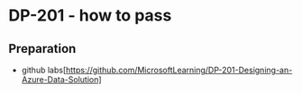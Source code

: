# DP-201 - how to pass
## Preparation

* github labs[https://github.com/MicrosoftLearning/DP-201-Designing-an-Azure-Data-Solution]
